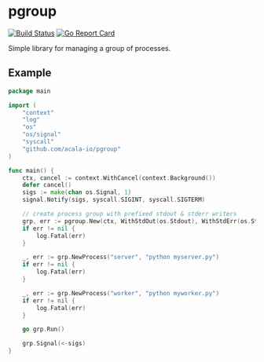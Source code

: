 # pgroup

[![Build Status](https://travis-ci.org/acala-io/pgroup.png?branch=master)](https://travis-ci.org/acala-io/pgroup)
[![Go Report Card](https://goreportcard.com/badge/github.com/acala-io/pgroup)](https://goreportcard.com/report/github.com/acala-io/pgroup)

Simple library for managing a group of processes.

## Example

```go
package main

import (
    "context"
    "log"
    "os"
    "os/signal"
    "syscall"
    "github.com/acala-io/pgroup"
)

func main() {
    ctx, cancel := context.WithCancel(context.Background())
    defer cancel()
    sigs := make(chan os.Signal, 1)
    signal.Notify(sigs, syscall.SIGINT, syscall.SIGTERM)

    // create process group with prefixed stdout & stderr writers
    grp, err := pgroup.New(ctx, WithStdOut(os.Stdout), WithStdErr(os.Stdout))
    if err != nil {
        log.Fatal(err)
    }

    _, err := grp.NewProcess("server", "python myserver.py")
    if err != nil {
        log.Fatal(err)
    }

    _, err := grp.NewProcess("worker", "python myworker.py")
    if err != nil {
        log.Fatal(err)
    }

    go grp.Run()

    grp.Signal(<-sigs)
}
```

